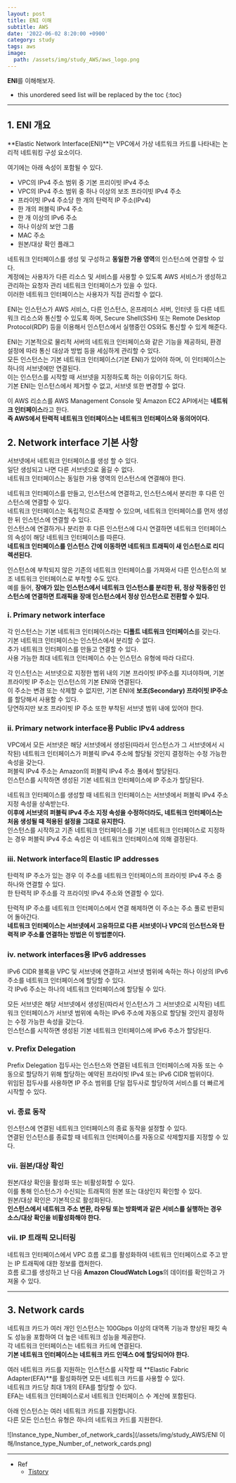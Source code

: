 ```yaml
---
layout: post
title: ENI 이해
subtitle: AWS
date: '2022-06-02 8:20:00 +0900'
category: study
tags: aws
image:
  path: /assets/img/study_AWS/aws_logo.png
---
```


**ENI**를 이해해보자.

<!--more-->

* this unordered seed list will be replaced by the toc
{:toc}

<hr/>

## 1. ENI 개요

**Elastic Network Interface(ENI)**는 VPC에서 가상 네트워크 카드를 나타내는 논리적 네트워킹 구성 요소이다.

여기에는 아래 속성이 포함될 수 있다.

* VPC의 IPv4 주소 범위 중 기본 프리이빗 IPv4 주소
* VPC의 IPv4 주소 범위 중 하나 이상의 보조 프라이빗 IPv4 주소
* 프라이빗 IPv4 주소당 한 개의 탄력적 IP 주소(IPv4)
* 한 개의 퍼블릭 IPv4 주소
* 한 개 이상의 IPv6 주소
* 하나 이상의 보안 그룹
* MAC 주소
* 원본/대상 확인 플래그

네트워크 인터페이스를 생성 및 구성하고 **동일한 가용 영역**의 인스턴스에 연결할 수 있다.<br>
계정에는 사용자가 다른 리소스 및 서비스를 사용할 수 있도록 AWS 서비스가 생성하고 관리하는 요청자 관리 네트워크 인터페이스가 있을 수 있다.<br>
이러한 네트워크 인터페이스는 사용자가 직접 관리할 수 없다.

ENI는 인스턴스가 AWS 서비스, 다른 인스턴스, 온프레미스 서버, 인터넷 등 다른 네트워크 리소스와 통신할 수 있도록 하며, Secure Shell(SSH) 또는 Remote Desktop Protocol(RDP) 등을 이용해서 인스턴스에서 실행중인 OS와도 통신할 수 있게 해준다.

ENI는 기본적으로 물리적 서버의 네트워크 인터페이스와 같은 기능을 제공하되, 환경 설정에 따라 통신 대상과 방법 등을 세심하게 관리할 수 있다.<br>
모든 인스턴스는 기본 네트워크 인터페이스(기본 ENI)가 있어야 하며, 이 인터페이스는 하나의 서브넷에만 연결된다. <br>
이는 인스턴스를 시작할 때 서브넷을 지정하도록 하는 이유이기도 하다. <br>
기본 ENI는 인스턴스에서 제거할 수 없고, 서브넷 또한 변경할 수 없다.

이 AWS 리소스를 AWS Management Console 및 Amazon EC2 API에서는 **네트워크 인터페이스**라고 한다.<br>
**즉 AWS에서 탄력적 네트워크 인터페이스는 네트워크 인터페이스와 동의어이다.**

## 2. Network interface 기본 사항

서브넷에서 네트워크 인터페이스를 생성 할 수 있다.<br>
일단 생성되고 나면 다른 서브넷으로 옮길 수 없다.<br>
네트워크 인터페이스는 동일한 가용 영역의 인스턴스에 연결해야 한다.

네트워크 인터페이스를 만들고, 인스턴스에 연결하고, 인스턴스에서 분리한 후 다른 인스턴스에 연결할 수 있다.<br>
네트워크 인터페이스는 독립적으로 존재할 수 있으며, 네트워크 인터페이스를 먼저 생성한 뒤 인스턴스에 연결할 수 있다.<br>
인스턴스에 연결하거나 분리한 후 다른 인스턴스에 다시 연결하면 네트워크 인터페이스의 속성이 해당 네트워크 인터페이스를 따른다. <br>
**네트워크 인터페이스를 인스턴스 간에 이동하면 네트워크 트래픽이 새 인스턴스로 리디렉션된다.**

인스턴스에 부착되지 않은 기존의 네트워크 인터페이스를 가져와서 다른 인스턴스의 보조 네트워크 인터페이스로 부착할 수도 있다.<br>
예를 들어, **장애가 있는 인스턴스에서 네트워크 인스턴스를 분리한 뒤, 정상 작동중인 인스턴스에 연결하면 트래픽을 장애 인스턴스에서 정상 인스턴스로 전환할 수 있다.**


### i. Primary network interface

각 인스턴스는 기본 네트워크 인터페이스라는 **디폴트 네트워크 인터페이스**를 갖는다. <br>
기본 네트워크 인터페이스는 인스턴스에서 분리할 수 없다. <br>
추가 네트워크 인터페이스를 만들고 연결할 수 있다. <br>
사용 가능한 최대 네트워크 인터페이스 수는 인스턴스 유형에 따라 다르다.

각 인스턴스는 서브넷으로 지정한 범위 내의 기본 프라이빗 IP주소를 지녀야하며, 기본 프라이빗 IP 주소는 인스턴스의 기본 ENI와 연결된다.<br>
이 주소는 변경 또는 삭제할 수 없지만, 기본 ENI에 **보조(Secondary) 프라이빗 IP주소**를 할당해서 사용할 수 있다.<br>
당연하지만 보조 프라이빗 IP 주소 또한 부착된 서브넷 범위 내에 있어야 한다.

### ii. Primary network interface용 Public IPv4 address

VPC에서 모든 서브넷은 해당 서브넷에서 생성된(따라서 인스턴스가 그 서브넷에서 시작된) 네트워크 인터페이스가 퍼블릭 IPv4 주소에 할당될 것인지 결정하는 수정 가능한 속성을 갖는다. <br>
퍼블릭 IPv4 주소는 Amazon의 퍼블릭 IPv4 주소 풀에서 할당된다. <br>
인스턴스를 시작하면 생성된 기본 네트워크 인터페이스에 IP 주소가 할당된다.

네트워크 인터페이스를 생성할 때 네트워크 인터페이스는 서브넷에서 퍼블릭 IPv4 주소 지정 속성을 상속받는다. <br>
**이후에 서브넷의 퍼블릭 IPv4 주소 지정 속성을 수정하더라도, 네트워크 인터페이스는 처음 생성될 때 적용된 설정을 그대로 유지한다.** <br>
인스턴스를 시작하고 기존 네트워크 인터페이스를 기본 네트워크 인터페이스로 지정하는 경우 퍼블릭 IPv4 주소 속성은 이 네트워크 인터페이스에 의해 결정된다.

### iii. Network interface의 Elastic IP addresses

탄력적 IP 주소가 있는 경우 이 주소를 네트워크 인터페이스의 프라이빗 IPv4 주소 중 하나와 연결할 수 있다. <br>
한 탄력적 IP 주소를 각 프라이빗 IPv4 주소와 연결할 수 있다.

탄력적 IP 주소를 네트워크 인터페이스에서 연결 해제하면 이 주소는 주소 풀로 반환되어 돌아간다. <br>
**네트워크 인터페이스는 서브넷에서 고유하므로 다른 서브넷이나 VPC의 인스턴스와 탄력적 IP 주소를 연결하는 방법은 이 방법뿐이다.**

### iv. network interfaces용 IPv6 addresses

IPv6 CIDR 블록을 VPC 및 서브넷에 연결하고 서브넷 범위에 속하는 하나 이상의 IPv6 주소를 네트워크 인터페이스에 할당할 수 있다. <br>
각 IPv6 주소는 하나의 네트워크 인터페이스에 할당될 수 있다.

모든 서브넷은 해당 서브넷에서 생성된(따라서 인스턴스가 그 서브넷으로 시작된) 네트워크 인터페이스가 서브넷 범위에 속하는 IPv6 주소에 자동으로 할당될 것인지 결정하는 수정 가능한 속성을 갖는다. <br>
인스턴스를 시작하면 생성된 기본 네트워크 인터페이스에 IPv6 주소가 할당된다.

### v. Prefix Delegation

Prefix Delegation 접두사는 인스턴스와 연결된 네트워크 인터페이스에 자동 또는 수동으로 할당하기 위해 할당하는 예약된 프라이빗 IPv4 또는 IPv6 CIDR 범위이다. <br>
위임된 접두사를 사용하면 IP 주소 범위를 단일 접두사로 할당하여 서비스를 더 빠르게 시작할 수 있다.

### vi. 종료 동작

인스턴스에 연결된 네트워크 인터페이스의 종료 동작을 설정할 수 있다. <br>
연결된 인스턴스를 종료할 때 네트워크 인터페이스를 자동으로 삭제할지를 지정할 수 있다.

### vii. 원본/대상 확인

원본/대상 확인을 활성화 또는 비활성화할 수 있다. <br>
이를 통해 인스턴스가 수신되는 트래픽의 원본 또는 대상인지 확인할 수 있다. <br>
원본/대상 확인은 기본적으로 활성화된다. <br>
**인스턴스에서 네트워크 주소 변환, 라우팅 또는 방화벽과 같은 서비스를 실행하는 경우 소스/대상 확인을 비활성화해야 한다.**

### vii. IP 트래픽 모니터링

네트워크 인터페이스에서 VPC 흐름 로그를 활성화하여 네트워크 인터페이스로 주고 받는 IP 트래픽에 대한 정보를 캡처한다. <br>
흐름 로그를 생성하고 난 다음 **Amazon CloudWatch Logs**의 데이터를 확인하고 가져올 수 있다.

<hr/>

## 3. Network cards

네트워크 카드가 여러 개인 인스턴스는 100Gbps 이상의 대역폭 기능과 향상된 패킷 속도 성능을 포함하여 더 높은 네트워크 성능을 제공한다. <br>
각 네트워크 인터페이스는 네트워크 카드에 연결된다. <br>
**기본 네트워크 인터페이스는 네트워크 카드 인덱스 0에 할당되어야 한다.**

여러 네트워크 카드를 지원하는 인스턴스를 시작할 때 **Elastic Fabric Adapter(EFA)**를 활성화하면 모든 네트워크 카드를 사용할 수 있다. <br>
네트워크 카드당 최대 1개의 EFA를 할당할 수 있다. <br>
EFA는 네트워크 인터페이스로서 네트워크 인터페이스 수 계산에 포함된다.

아래 인스턴스는 여러 네트워크 카드를 지원합니다. <br>
다른 모든 인스턴스 유형은 하나의 네트워크 카드를 지원한다.<br>

![Instance_type_Number_of_network_cards](/assets/img/study_AWS/ENI 이해/Instance_type_Number_of_network_cards.png)

<hr/>


* Ref
  - [Tistory](https://kimjingo.tistory.com/197)